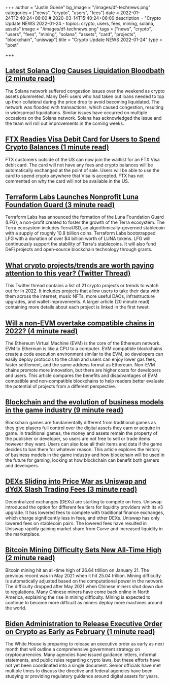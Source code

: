 +++
author = "Justin Guese"
bg_image = "/images/df-technews.png"
categories = ["news", "crypto", "users", "fees"]
date = 2022-01-24T12:40:24+06:00 # 2020-03-14T15:40:24+06:00
description = "Crypto Update NEWS 2022-01-24 - topics: crypto, users, fees, mining, solana, assets"
image = "/images/df-technews.png"
tags = ["news", "crypto", "users", "fees", "mining", "solana", "assets", "card", "projects", "blockchain", "uniswap"]
title = "Crypto Update NEWS 2022-01-24"
type = "post"

+++

## [Latest Solana Clog Causes Liquidation Bloodbath (2 minute read)](https://cryptobriefing.com/latest-solana-clog-causes-liquidation-bloodbath/)

The Solana network suffered congestion issues over the weekend as crypto assets plummeted. Many DeFi users who had taken out loans needed to top up their collateral during the price drop to avoid becoming liquidated. The network was flooded with transactions, which caused congestion, resulting in widespread liquidations. Similar issues have occurred on multiple occasions on the Solana network. Solana has acknowledged the issue and the team will roll out improvements in the coming weeks.

## [FTX Readies Visa Debit Card for Users to Spend Crypto Balances (1 minute read)](https://www.coindesk.com/business/2022/01/21/ftx-readies-visa-debit-card-for-users-to-spend-crypto-balances/)

FTX customers outside of the US can now join the waitlist for an FTX Visa debit card. The card will not have any fees and crypto balances will be automatically exchanged at the point of sale. Users will be able to use the card to spend crypto anywhere that Visa is accepted. FTX has not commented on why the card will not be available in the US.

## [Terraform Labs Launches Nonprofit Luna Foundation Guard (3 minute read)](https://cryptobriefing.com/terraform-labs-launches-nonprofit-luna-foundation-guard/)

Terraform Labs has announced the formation of the Luna Foundation Guard (LFG), a non-profit created to foster the growth of the Terra ecosystem. The Terra ecosystem includes TerraUSD, an algorithmically-governed stablecoin with a supply of roughly 10.8 billion coins. Terraform Labs bootstrapped LFG with a donation of over $4 billion worth of LUNA tokens. LFG will continuously support the stability of Terra's stablecoins. It will also fund DeFi projects and open-source blockchain technology through grants.

## [What crypto projects/trends are worth paying attention to this year? (Twitter Thread)](https://twitter.com/mariogabriele/status/1485308541644771332?s=12)

This Twitter thread contains a list of 21 crypto projects or trends to watch out for in 2022. It includes projects that allow users to take their data with them across the internet, music NFTs, more useful DAOs, infrastructure upgrades, and wallet improvements. A larger article (20 minute read) containing more details about each project is linked in the first tweet.

## [Will a non-EVM overtake compatible chains in 2022? (4 minute read)](https://cryptoslate.com/will-a-non-evm-overtake-compatible-chains-in-2022/)

The Ethereum Virtual Machine (EVM) is the core of the Ethereum network. EVM to Ethereum is like a CPU to a computer. EVM compatible blockchains create a code execution environment similar to the EVM, so developers can easily deploy protocols to the chain and users can enjoy lower gas fees, faster settlement, and the same address format as Ethereum. Non-EVM chains promote more innovation, but there are higher costs for developers and users. This article compares the benefits and disadvantages of EVM compatible and non-compatible blockchains to help readers better evaluate the potential of projects from a different perspective.

## [Blockchain and the evolution of business models in the game industry (9 minute read)](https://cointelegraph.com/news/blockchain-and-the-evolution-of-business-models-in-the-game-industry)

Blockchain games are fundamentally different from traditional games as they give players full control over the digital assets they earn or acquire in game. In traditional games, the money and assets remain the property of the publisher or developer, so users are not free to sell or trade items however they want. Users can also lose all their items and data if the game decides to ban them for whatever reason. This article explores the history of business models in the game industry and how blockchain will be used in the future for gaming, looking at how blockchain can benefit both gamers and developers.

## [DEXs Sliding into Price War as Uniswap and dYdX Slash Trading Fees (3 minute read)](https://finance.yahoo.com/news/dexs-sliding-price-war-uniswap-153040261.html)

Decentralized exchanges (DEXs) are starting to compete on fees. Uniswap introduced the option for different fee tiers for liquidity providers with its v3 upgrade. It has lowered fees to compete with traditional finance exchanges, which charge significantly less in fees, and other DEXs. Uniswap has only lowered fees on stablecoin pairs. The lowered fees have resulted in Uniswap rapidly gaining market share from Curve and increased liquidity in the marketplace.

## [Bitcoin Mining Difficulty Sets New All-Time High (2 minute read)](https://www.coindesk.com/tech/2022/01/21/bitcoin-mining-difficulty-sets-new-all-time-high/)

Bitcoin mining hit an all-time high of 26.64 trillion on January 21. The previous record was in May 2021 when it hit 25.04 trillion. Mining difficulty is automatically adjusted based on the computational power in the network. The difficulty dropped after May 2021 when Chinese miners shut down due to regulations. Many Chinese miners have come back online in North America, explaining the rise in mining difficulty. Mining is expected to continue to become more difficult as miners deploy more machines around the world.

## [Biden Administration to Release Executive Order on Crypto as Early as February (1 minute read)](https://www.coindesk.com/policy/2022/01/24/biden-administration-to-release-executive-order-on-crypto-as-early-as-february-report/)

The White House is preparing to release an executive order as early as next month that will outline a comprehensive government strategy on cryptocurrencies. Many agencies have issued guidance letters, informal statements, and public rules regarding crypto laws, but these efforts have not yet been coordinated into a single document. Senior officials have met multiple times to discuss the directive and federal agencies have been studying or providing regulatory guidance around digital assets for years.


